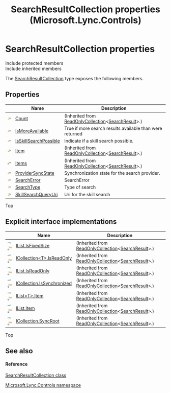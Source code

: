 ﻿---
title: SearchResultCollection properties (Microsoft.Lync.Controls)
TOCTitle: SearchResultCollection properties
ms:assetid: Properties.T:Microsoft.Lync.Controls.SearchResultCollection_DI_3_UC_OCS14MrefLyncWPF
ms:mtpsurl: https://msdn.microsoft.com/en-us/library/microsoft.lync.controls.searchresultcollection_di_3_uc_ocs14mreflyncwpf_properties(v=office.15)
ms:contentKeyID: 48595424
ms.date: 07/28/2014
mtps_version: v=office.15
---

# SearchResultCollection properties

Include protected members  
Include inherited members  

The [SearchResultCollection](searchresultcollection-class-microsoft-lync-controls_1.md) type exposes the following members.

## Properties

<table>
<thead>
<tr class="header">
<th> </th>
<th>Name</th>
<th>Description</th>
</tr>
</thead>
<tbody>
<tr class="odd">
<td><img src="images/JJ275421.pubproperty(Office.15).gif" title="Public property" alt="Public property" /></td>
<td><a href="http://msdn2.microsoft.com/en-us/library/ms132507">Count</a></td>
<td>(Inherited from <a href="http://msdn2.microsoft.com/en-us/library/ms132474">ReadOnlyCollection</a>&lt;<a href="searchresult-class-microsoft-lync-controls_1.md">SearchResult</a>&gt;.)</td>
</tr>
<tr class="even">
<td><img src="images/JJ275421.pubproperty(Office.15).gif" title="Public property" alt="Public property" /></td>
<td><a href="searchresultcollection-ismoreavailable-property-microsoft-lync-controls_1.md">IsMoreAvailable</a></td>
<td>True if more search results available than were returned</td>
</tr>
<tr class="odd">
<td><img src="images/JJ275421.pubproperty(Office.15).gif" title="Public property" alt="Public property" /></td>
<td><a href="searchresultcollection-isskillsearchpossible-property-microsoft-lync-controls_1.md">IsSkillSearchPossible</a></td>
<td>Indicate if a skill search possible.</td>
</tr>
<tr class="even">
<td><img src="images/JJ275421.pubproperty(Office.15).gif" title="Public property" alt="Public property" /></td>
<td><a href="http://msdn2.microsoft.com/en-us/library/ms132508">Item</a></td>
<td>(Inherited from <a href="http://msdn2.microsoft.com/en-us/library/ms132474">ReadOnlyCollection</a>&lt;<a href="searchresult-class-microsoft-lync-controls_1.md">SearchResult</a>&gt;.)</td>
</tr>
<tr class="odd">
<td><img src="images/Hh365114.protproperty(Office.15).gif" title="Protected property" alt="Protected property" /></td>
<td><a href="http://msdn2.microsoft.com/en-us/library/ms132509">Items</a></td>
<td>(Inherited from <a href="http://msdn2.microsoft.com/en-us/library/ms132474">ReadOnlyCollection</a>&lt;<a href="searchresult-class-microsoft-lync-controls_1.md">SearchResult</a>&gt;.)</td>
</tr>
<tr class="even">
<td><img src="images/JJ275421.pubproperty(Office.15).gif" title="Public property" alt="Public property" /></td>
<td><a href="searchresultcollection-providersyncstate-property-microsoft-lync-controls_1.md">ProviderSyncState</a></td>
<td>Synchronization state for the search provider.</td>
</tr>
<tr class="odd">
<td><img src="images/JJ275421.pubproperty(Office.15).gif" title="Public property" alt="Public property" /></td>
<td><a href="searchresultcollection-searcherror-property-microsoft-lync-controls_1.md">SearchError</a></td>
<td>SearchError</td>
</tr>
<tr class="even">
<td><img src="images/JJ275421.pubproperty(Office.15).gif" title="Public property" alt="Public property" /></td>
<td><a href="searchresultcollection-searchtype-property-microsoft-lync-controls_1.md">SearchType</a></td>
<td>Type of search</td>
</tr>
<tr class="odd">
<td><img src="images/JJ275421.pubproperty(Office.15).gif" title="Public property" alt="Public property" /></td>
<td><a href="searchresultcollection-skillsearchqueryuri-property-microsoft-lync-controls_1.md">SkillSearchQueryUri</a></td>
<td>Uri for the skill search</td>
</tr>
</tbody>
</table>


Top

## Explicit interface implementations

<table>
<thead>
<tr class="header">
<th> </th>
<th>Name</th>
<th>Description</th>
</tr>
</thead>
<tbody>
<tr class="odd">
<td><img src="images/Hh380353.pubinterface(Office.15).gif" title="Explicit interface implemetation" alt="Explicit interface implemetation" /><img src="images/Hh380196.privproperty(Office.15).gif" title="Private property" alt="Private property" /></td>
<td><a href="http://msdn2.microsoft.com/en-us/library/bb351443">IList.IsFixedSize</a></td>
<td>(Inherited from <a href="http://msdn2.microsoft.com/en-us/library/ms132474">ReadOnlyCollection</a>&lt;<a href="searchresult-class-microsoft-lync-controls_1.md">SearchResult</a>&gt;.)</td>
</tr>
<tr class="even">
<td><img src="images/Hh380353.pubinterface(Office.15).gif" title="Explicit interface implemetation" alt="Explicit interface implemetation" /><img src="images/Hh380196.privproperty(Office.15).gif" title="Private property" alt="Private property" /></td>
<td><a href="http://msdn2.microsoft.com/en-us/library/cc645181">ICollection&lt;T&gt;.IsReadOnly</a></td>
<td>(Inherited from <a href="http://msdn2.microsoft.com/en-us/library/ms132474">ReadOnlyCollection</a>&lt;<a href="searchresult-class-microsoft-lync-controls_1.md">SearchResult</a>&gt;.)</td>
</tr>
<tr class="odd">
<td><img src="images/Hh380353.pubinterface(Office.15).gif" title="Explicit interface implemetation" alt="Explicit interface implemetation" /><img src="images/Hh380196.privproperty(Office.15).gif" title="Private property" alt="Private property" /></td>
<td><a href="http://msdn2.microsoft.com/en-us/library/bb347488">IList.IsReadOnly</a></td>
<td>(Inherited from <a href="http://msdn2.microsoft.com/en-us/library/ms132474">ReadOnlyCollection</a>&lt;<a href="searchresult-class-microsoft-lync-controls_1.md">SearchResult</a>&gt;.)</td>
</tr>
<tr class="even">
<td><img src="images/Hh380353.pubinterface(Office.15).gif" title="Explicit interface implemetation" alt="Explicit interface implemetation" /><img src="images/Hh380196.privproperty(Office.15).gif" title="Private property" alt="Private property" /></td>
<td><a href="http://msdn2.microsoft.com/en-us/library/bb382774">ICollection.IsSynchronized</a></td>
<td>(Inherited from <a href="http://msdn2.microsoft.com/en-us/library/ms132474">ReadOnlyCollection</a>&lt;<a href="searchresult-class-microsoft-lync-controls_1.md">SearchResult</a>&gt;.)</td>
</tr>
<tr class="odd">
<td><img src="images/Hh380353.pubinterface(Office.15).gif" title="Explicit interface implemetation" alt="Explicit interface implemetation" /><img src="images/Hh380196.privproperty(Office.15).gif" title="Private property" alt="Private property" /></td>
<td><a href="http://msdn2.microsoft.com/en-us/library/cc673057">IList&lt;T&gt;.Item</a></td>
<td>(Inherited from <a href="http://msdn2.microsoft.com/en-us/library/ms132474">ReadOnlyCollection</a>&lt;<a href="searchresult-class-microsoft-lync-controls_1.md">SearchResult</a>&gt;.)</td>
</tr>
<tr class="even">
<td><img src="images/Hh380353.pubinterface(Office.15).gif" title="Explicit interface implemetation" alt="Explicit interface implemetation" /><img src="images/Hh380196.privproperty(Office.15).gif" title="Private property" alt="Private property" /></td>
<td><a href="http://msdn2.microsoft.com/en-us/library/bb359134">IList.Item</a></td>
<td>(Inherited from <a href="http://msdn2.microsoft.com/en-us/library/ms132474">ReadOnlyCollection</a>&lt;<a href="searchresult-class-microsoft-lync-controls_1.md">SearchResult</a>&gt;.)</td>
</tr>
<tr class="odd">
<td><img src="images/Hh380353.pubinterface(Office.15).gif" title="Explicit interface implemetation" alt="Explicit interface implemetation" /><img src="images/Hh380196.privproperty(Office.15).gif" title="Private property" alt="Private property" /></td>
<td><a href="http://msdn2.microsoft.com/en-us/library/bb299649">ICollection.SyncRoot</a></td>
<td>(Inherited from <a href="http://msdn2.microsoft.com/en-us/library/ms132474">ReadOnlyCollection</a>&lt;<a href="searchresult-class-microsoft-lync-controls_1.md">SearchResult</a>&gt;.)</td>
</tr>
</tbody>
</table>


Top

## See also

#### Reference

[SearchResultCollection class](searchresultcollection-class-microsoft-lync-controls_1.md)

[Microsoft.Lync.Controls namespace](microsoft-lync-controls-namespace_1.md)

